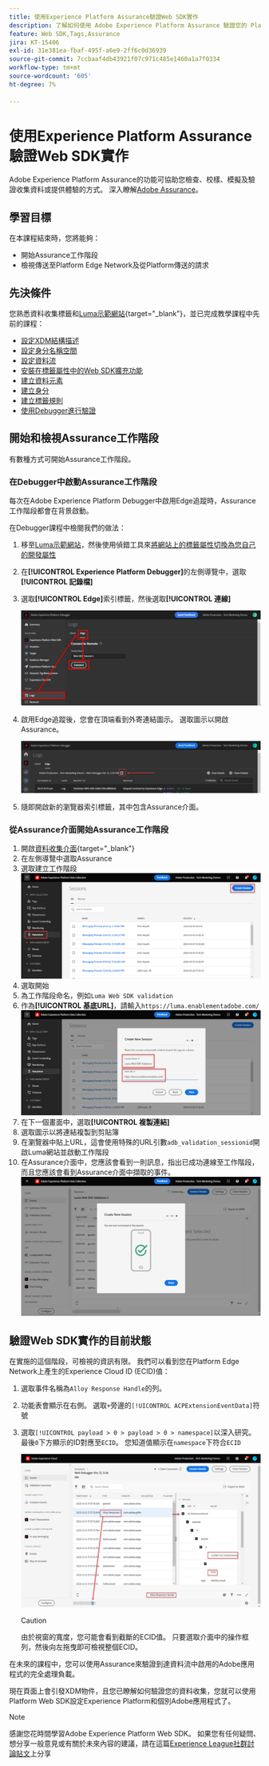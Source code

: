 ```yaml
---
title: 使用Experience Platform Assurance驗證Web SDK實作
description: 了解如何使用 Adob​​e Experience Platform Assurance 驗證您的 Platform Web SDK 實施。本課程是「使用 Web SDK 實施 Adob​​e Experience Cloud」教學課程的一部分。
feature: Web SDK,Tags,Assurance
jira: KT-15406
exl-id: 31e381ea-fbaf-495f-a6e9-2ff6c0d36939
source-git-commit: 7ccbaaf4db43921f07c971c485e1460a1a7f0334
workflow-type: tm+mt
source-wordcount: '605'
ht-degree: 7%

---
```


# 使用Experience Platform Assurance驗證Web SDK實作

Adobe Experience Platform Assurance的功能可協助您檢查、校樣、模擬及驗證收集資料或提供體驗的方式。 深入瞭解[Adobe Assurance](https://experienceleague.adobe.com/zh-hant/docs/experience-platform/assurance/home)。


## 學習目標

在本課程結束時，您將能夠：

* 開始Assurance工作階段
* 檢視傳送至Platform Edge Network及從Platform傳送的請求

## 先決條件

您熟悉資料收集標籤和[Luma示範網站](https://luma.enablementadobe.com/content/luma/us/en.html){target="_blank"}，並已完成教學課程中先前的課程：

* [設定XDM結構描述](configure-schemas.md)
* [設定身分名稱空間](configure-identities.md)
* [設定資料流](configure-datastream.md)
* [安裝在標籤屬性中的Web SDK擴充功能](install-web-sdk.md)
* [建立資料元素](create-data-elements.md)
* [建立身分](create-identities.md)
* [建立標籤規則](create-tag-rule.md)
* [使用Debugger進行驗證](validate-with-debugger.md)


## 開始和檢視Assurance工作階段

有數種方式可開始Assurance工作階段。

### 在Debugger中啟動Assurance工作階段

每次在Adobe Experience Platform Debugger中啟用Edge追蹤時，Assurance工作階段都會在背景啟動。

在Debugger課程中檢閱我們的做法：

1. 移至[Luma示範網站](https://luma.enablementadobe.com/content/luma/us/en.html)，然後使用偵錯工具來[將網站上的標籤屬性切換為您自己的開發屬性](validate-with-debugger.md#use-the-experience-platform-debugger-to-map-to-your-tags-property)
1. 在&#x200B;**[!UICONTROL Experience Platform Debugger]**&#x200B;的左側導覽中，選取&#x200B;**[!UICONTROL 記錄檔]**
1. 選取&#x200B;**[!UICONTROL Edge]**&#x200B;索引標籤，然後選取&#x200B;**[!UICONTROL 連線]**

   ![連線Edge追蹤](assets/analytics-debugger-edgeTrace.png)
1. 啟用Edge追蹤後，您會在頂端看到外寄連結圖示。 選取圖示以開啟Assurance。

   ![開始Assurance工作階段](assets/validate-debugger-start-assurnance.png)

1. 隨即開啟新的瀏覽器索引標籤，其中包含Assurance介面。

### 從Assurance介面開始Assurance工作階段

1. 開啟[資料收集介面](https://experience.adobe.com/#/data-collection/home){target="_blank"}
1. 在左側導覽中選取Assurance
1. 選取建立工作階段
   ![建立Assurance工作階段](assets/assurance-create-session.png)
1. 選取開始
1. 為工作階段命名，例如`Luma Web SDK validation`
1. 作為&#x200B;**[!UICONTROL 基底URL]**，請輸入`https://luma.enablementadobe.com/`
   ![命名Assurance工作階段](assets/assurance-name-session.png)
1. 在下一個畫面中，選取&#x200B;**[!UICONTROL 複製連結]**
1. 選取圖示以將連結複製到剪貼簿
1. 在瀏覽器中貼上URL，這會使用特殊的URL引數`adb_validation_sessionid`開啟Luma網站並啟動工作階段
1. 在Assurance介面中，您應該會看到一則訊息，指出已成功連線至工作階段，而且您應該會看到Assurance介面中擷取的事件。
   ![Assurance工作階段已連線](assets/assurance-success.png)

## 驗證Web SDK實作的目前狀態

在實施的這個階段，可檢視的資訊有限。 我們可以看到您在Platform Edge Network上產生的Experience Cloud ID (ECID)值：

1. 選取事件名稱為`Alloy Response Handle`的列。
1. 功能表會顯示在右側。 選取`+`旁邊的`[!UICONTROL ACPExtensionEventData]`符號
1. 選取`[!UICONTROL payload > 0 > payload > 0 > namespace]`以深入研究。 最後`0`下方顯示的ID對應至`ECID`。 您知道值顯示在`namespace`下符合`ECID`

   ![Assurance驗證ECID](assets/validate-assurance-ecid.png)

   >[!CAUTION]
   >
   >由於視窗的寬度，您可能會看到截斷的ECID值。 只要選取介面中的操作框列，然後向左拖曳即可檢視整個ECID。

在未來的課程中，您可以使用Assurance來驗證到達資料流中啟用的Adobe應用程式的完全處理負載。

現在頁面上會引發XDM物件，且您已瞭解如何驗證您的資料收集，您就可以使用Platform Web SDK設定Experience Platform和個別Adobe應用程式了。

>[!NOTE]
>
>感謝您花時間學習Adobe Experience Platform Web SDK。 如果您有任何疑問、想分享一般意見或有關於未來內容的建議，請在這篇[Experience League社群討論貼文](https://experienceleaguecommunities.adobe.com/t5/adobe-experience-platform-data/tutorial-discussion-implement-adobe-experience-cloud-with-web/td-p/444996)上分享

